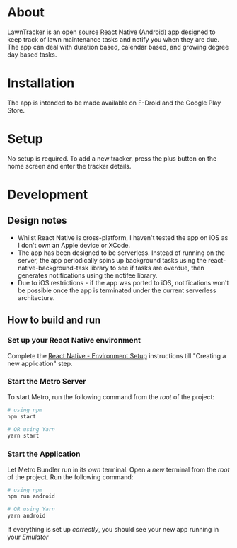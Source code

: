 # About

LawnTracker is an open source React Native (Android) app designed to keep track of lawn maintenance tasks and notify you when they are due. The app can deal with duration based, calendar based, and growing degree day based tasks.

# Installation

The app is intended to be made available on F-Droid and the Google Play Store.

# Setup

No setup is required. To add a new tracker, press the plus button on the home screen and enter the tracker details.

# Development

## Design notes

- Whilst React Native is cross-platform, I haven't tested the app on iOS as I don't own an Apple device or XCode.
- The app has been designed to be serverless.
  Instead of running on the server, the app periodically spins up background tasks using the react-native-background-task library to see if tasks are overdue, then generates notifications using the notifee library.
- Due to iOS restrictions - if the app was ported to iOS, notifications won't be possible once the app is terminated under the current serverless architecture.

## How to build and run

### Set up your React Native environment

Complete the [React Native - Environment Setup](https://reactnative.dev/docs/environment-setup) instructions till "Creating a new application" step.

### Start the Metro Server

To start Metro, run the following command from the _root_ of the project:

```bash
# using npm
npm start

# OR using Yarn
yarn start
```

### Start the Application

Let Metro Bundler run in its _own_ terminal. Open a _new_ terminal from the _root_ of the project. Run the following command:

```bash
# using npm
npm run android

# OR using Yarn
yarn android
```

If everything is set up _correctly_, you should see your new app running in your _Emulator_
